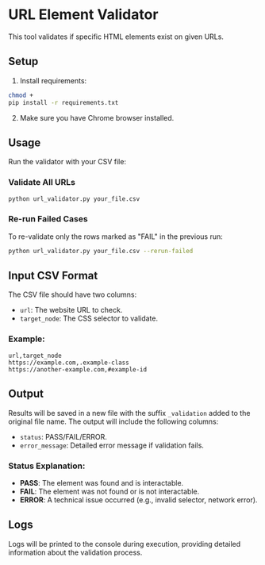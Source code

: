 # URL Element Validator

This tool validates if specific HTML elements exist on given URLs.

## Setup

1. Install requirements:

```bash
chmod +
pip install -r requirements.txt
```

2. Make sure you have Chrome browser installed.

## Usage

Run the validator with your CSV file:

### Validate All URLs
```bash
python url_validator.py your_file.csv
```

### Re-run Failed Cases
To re-validate only the rows marked as "FAIL" in the previous run:
```bash
python url_validator.py your_file.csv --rerun-failed
```

## Input CSV Format

The CSV file should have two columns:

- `url`: The website URL to check.
- `target_node`: The CSS selector to validate.

### Example:
```csv
url,target_node
https://example.com,.example-class
https://another-example.com,#example-id
```

## Output

Results will be saved in a new file with the suffix `_validation` added to the original file name. The output will include the following columns:

- `status`: PASS/FAIL/ERROR.
- `error_message`: Detailed error message if validation fails.

### Status Explanation:
- **PASS**: The element was found and is interactable.
- **FAIL**: The element was not found or is not interactable.
- **ERROR**: A technical issue occurred (e.g., invalid selector, network error).

## Logs

Logs will be printed to the console during execution, providing detailed information about the validation process.